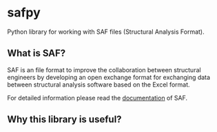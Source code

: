 # safpy

Python library for working with SAF files (Structural Analysis Format).

## What is SAF?

SAF is an file format to improve the collaboration between structural engineers by developing an open exchange format for exchanging data between structural analysis software based on the Excel format. 

For detailed information please read the [documentation](https://www.saf.guide/en/stable/index.html) of SAF.

## Why this library is useful? 



